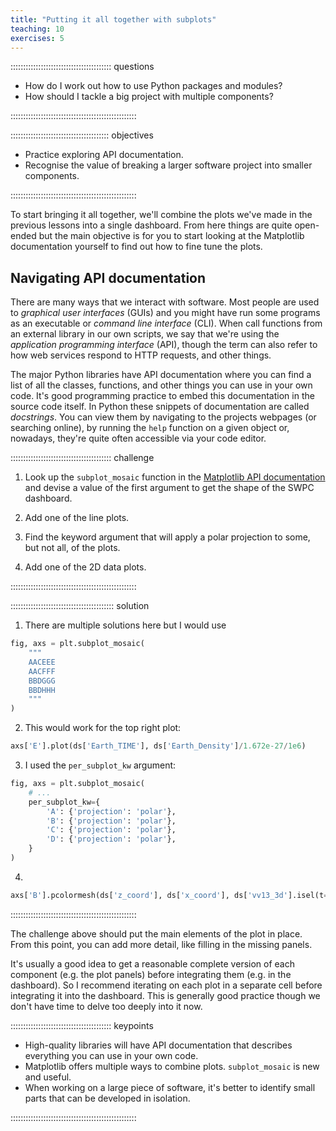 ```yaml
---
title: "Putting it all together with subplots"
teaching: 10
exercises: 5
---
```


:::::::::::::::::::::::::::::::::::::::: questions

- How do I work out how to use Python packages and modules?
- How should I tackle a big project with multiple components?

::::::::::::::::::::::::::::::::::::::::::::::::::

::::::::::::::::::::::::::::::::::::::: objectives

- Practice exploring API documentation.
- Recognise the value of breaking a larger software project into smaller components.

::::::::::::::::::::::::::::::::::::::::::::::::::

To start bringing it all together, we'll combine the plots we've made
in the previous lessons into a single dashboard.  From here things are
quite open-ended but the main objective is for you to start looking at
the Matplotlib documentation yourself to find out how to fine tune the
plots.

## Navigating API documentation

There are many ways that we interact with software.  Most people are used
to *graphical user interfaces* (GUIs) and you might have run some programs
as an executable or *command line interface* (CLI).  When call functions
from an external library in our own scripts, we say that we're using the
*application programming interface* (API), though the term can also refer
to how web services respond to HTTP requests, and other things.

The major Python libraries have API documentation where you can find
a list of all the classes, functions, and other things you can use in your own code.
It's good programming practice to embed this documentation in the source code itself.
In Python these snippets of documentation are called *docstrings*.
You can view them by navigating to the projects webpages (or searching online),
by running the `help` function on a given object or, nowadays,
they're quite often accessible via your code editor.

:::::::::::::::::::::::::::::::::::::::: challenge

1. Look up the `subplot_mosaic` function in the [Matplotlib API documentation](https://matplotlib.org/stable/api/index)
   and devise a value of the first argument to get the shape of the SWPC dashboard.

2. Add one of the line plots.

3. Find the keyword argument that will apply a polar projection to some, but not all, of the plots.

4. Add one of the 2D data plots.

::::::::::::::::::::::::::::::::::::::::::::::::::

::::::::::::::::::::::::::::::::::::::::: solution

1. There are multiple solutions here but I would use
```python
fig, axs = plt.subplot_mosaic(
    """
    AACEEE
    AACFFF
    BBDGGG
    BBDHHH
    """
)
```

2. This would work for the top right plot:
```python
axs['E'].plot(ds['Earth_TIME'], ds['Earth_Density']/1.672e-27/1e6)
```

3. I used the `per_subplot_kw` argument:
```python
fig, axs = plt.subplot_mosaic(
    # ...
    per_subplot_kw={
        'A': {'projection': 'polar'},
        'B': {'projection': 'polar'},
        'C': {'projection': 'polar'},
        'D': {'projection': 'polar'},
    }
)
```

4.

```python
axs['B'].pcolormesh(ds['z_coord'], ds['x_coord'], ds['vv13_3d'].isel(t=0).T)
```

::::::::::::::::::::::::::::::::::::::::::::::::::

The challenge above should put the main elements of the plot in place.
From this point, you can add more detail, like filling in the missing panels.

It's usually a good idea to get a reasonable complete version of each component (e.g. the plot panels)
before integrating them (e.g. in the dashboard).
So I recommend iterating on each plot in a separate cell before integrating it into the dashboard.
This is generally good practice though we don't have time to delve too deeply into it now.

:::::::::::::::::::::::::::::::::::::::: keypoints

- High-quality libraries will have API documentation that describes everything you can use in your own code.
- Matplotlib offers multiple ways to combine plots.  `subplot_mosaic` is new and useful.
- When working on a large piece of software, it's better to identify small parts that can be developed in isolation.

::::::::::::::::::::::::::::::::::::::::::::::::::

